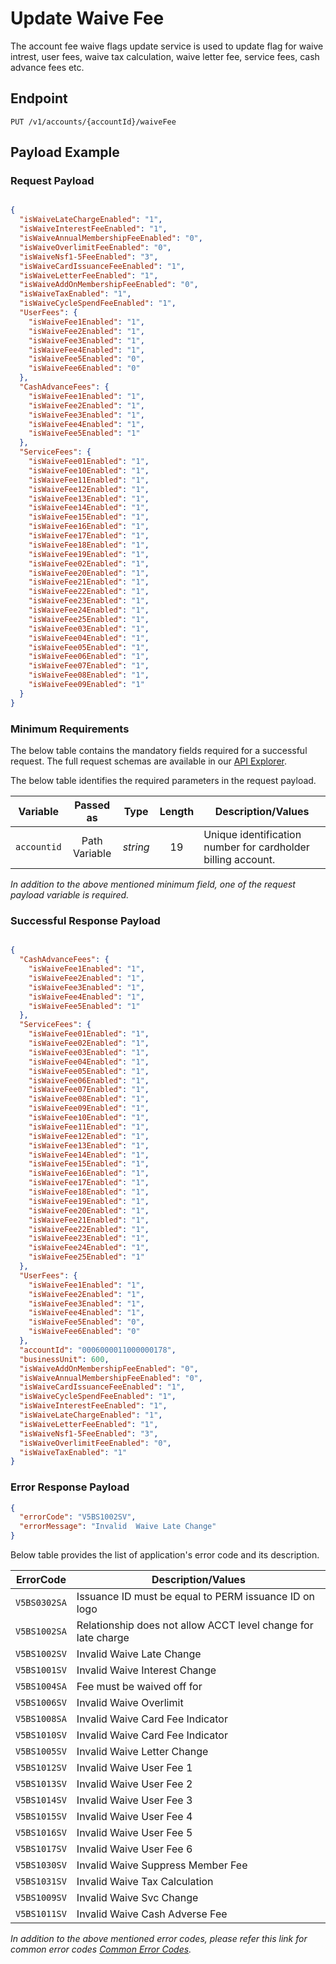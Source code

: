 # Update Waive Fee

The account fee waive flags update service is used to update flag for waive intrest, user fees, waive tax calculation, waive letter fee, service fees, cash advance fees etc.

## Endpoint

`PUT /v1/accounts/{accountId}/waiveFee`

## Payload Example

### Request Payload

```json

{
  "isWaiveLateChargeEnabled": "1",
  "isWaiveInterestFeeEnabled": "1",
  "isWaiveAnnualMembershipFeeEnabled": "0",
  "isWaiveOverlimitFeeEnabled": "0",
  "isWaiveNsf1-5FeeEnabled": "3",
  "isWaiveCardIssuanceFeeEnabled": "1",
  "isWaiveLetterFeeEnabled": "1",
  "isWaiveAddOnMembershipFeeEnabled": "0",
  "isWaiveTaxEnabled": "1",
  "isWaiveCycleSpendFeeEnabled": "1",
  "UserFees": {
    "isWaiveFee1Enabled": "1",
    "isWaiveFee2Enabled": "1",
    "isWaiveFee3Enabled": "1",
    "isWaiveFee4Enabled": "1",
    "isWaiveFee5Enabled": "0",
    "isWaiveFee6Enabled": "0"
  },
  "CashAdvanceFees": {
    "isWaiveFee1Enabled": "1",
    "isWaiveFee2Enabled": "1",
    "isWaiveFee3Enabled": "1",
    "isWaiveFee4Enabled": "1",
    "isWaiveFee5Enabled": "1"
  },
  "ServiceFees": {
    "isWaiveFee01Enabled": "1",
    "isWaiveFee10Enabled": "1",
    "isWaiveFee11Enabled": "1",
    "isWaiveFee12Enabled": "1",
    "isWaiveFee13Enabled": "1",
    "isWaiveFee14Enabled": "1",
    "isWaiveFee15Enabled": "1",
    "isWaiveFee16Enabled": "1",
    "isWaiveFee17Enabled": "1",
    "isWaiveFee18Enabled": "1",
    "isWaiveFee19Enabled": "1",
    "isWaiveFee02Enabled": "1",
    "isWaiveFee20Enabled": "1",
    "isWaiveFee21Enabled": "1",
    "isWaiveFee22Enabled": "1",
    "isWaiveFee23Enabled": "1",
    "isWaiveFee24Enabled": "1",
    "isWaiveFee25Enabled": "1",
    "isWaiveFee03Enabled": "1",
    "isWaiveFee04Enabled": "1",
    "isWaiveFee05Enabled": "1",
    "isWaiveFee06Enabled": "1",
    "isWaiveFee07Enabled": "1",
    "isWaiveFee08Enabled": "1",
    "isWaiveFee09Enabled": "1"
  }
}
```

### Minimum	Requirements

The below table contains the mandatory fields required for a successful request. The full request schemas are available in our [API Explorer](../api/?type=put&path=/v1/accounts/{accountId}/waiveFee).

The below table identifies the required parameters in the request payload.

| Variable | Passed as | Type | Length | Description/Values |
| -------- | :-------: | :--: | :------------: | ------------------ |
| `accountid` | Path Variable | *string* | 19 | Unique identification number for cardholder billing account. | 

*In addition to the above mentioned minimum field, one of the request payload variable is required.*

### Successful Response Payload

```json

{
  "CashAdvanceFees": {
    "isWaiveFee1Enabled": "1",
    "isWaiveFee2Enabled": "1",
    "isWaiveFee3Enabled": "1",
    "isWaiveFee4Enabled": "1",
    "isWaiveFee5Enabled": "1"
  },
  "ServiceFees": {
    "isWaiveFee01Enabled": "1",
    "isWaiveFee02Enabled": "1",
    "isWaiveFee03Enabled": "1",
    "isWaiveFee04Enabled": "1",
    "isWaiveFee05Enabled": "1",
    "isWaiveFee06Enabled": "1",
    "isWaiveFee07Enabled": "1",
    "isWaiveFee08Enabled": "1",
    "isWaiveFee09Enabled": "1",
    "isWaiveFee10Enabled": "1",
    "isWaiveFee11Enabled": "1",
    "isWaiveFee12Enabled": "1",
    "isWaiveFee13Enabled": "1",
    "isWaiveFee14Enabled": "1",
    "isWaiveFee15Enabled": "1",
    "isWaiveFee16Enabled": "1",
    "isWaiveFee17Enabled": "1",
    "isWaiveFee18Enabled": "1",
    "isWaiveFee19Enabled": "1",
    "isWaiveFee20Enabled": "1",
    "isWaiveFee21Enabled": "1",
    "isWaiveFee22Enabled": "1",
    "isWaiveFee23Enabled": "1",
    "isWaiveFee24Enabled": "1",
    "isWaiveFee25Enabled": "1"
  },
  "UserFees": {
    "isWaiveFee1Enabled": "1",
    "isWaiveFee2Enabled": "1",
    "isWaiveFee3Enabled": "1",
    "isWaiveFee4Enabled": "1",
    "isWaiveFee5Enabled": "0",
    "isWaiveFee6Enabled": "0"
  },
  "accountId": "0006000011000000178",
  "businessUnit": 600,
  "isWaiveAddOnMembershipFeeEnabled": "0",
  "isWaiveAnnualMembershipFeeEnabled": "0",
  "isWaiveCardIssuanceFeeEnabled": "1",
  "isWaiveCycleSpendFeeEnabled": "1",
  "isWaiveInterestFeeEnabled": "1",
  "isWaiveLateChargeEnabled": "1",
  "isWaiveLetterFeeEnabled": "1",
  "isWaiveNsf1-5FeeEnabled": "3",
  "isWaiveOverlimitFeeEnabled": "0",
  "isWaiveTaxEnabled": "1"
}
```

### Error Response Payload

```json
{
  "errorCode": "V5BS1002SV",
  "errorMessage": "Invalid  Waive Late Change"  
}
```

Below table provides the list of application's error code and its description.

| ErrorCode |  Description/Values |
| --------  | ------------------ |
| `V5BS0302SA` | Issuance ID must be equal to PERM issuance ID on logo |         
| `V5BS1002SA` | Relationship does not allow ACCT level change for late charge |
| `V5BS1002SV` | Invalid  Waive Late Change |
| `V5BS1001SV` | Invalid  Waive Interest Change |
| `V5BS1004SA` | Fee must be waived off for |
| `V5BS1006SV` | Invalid  Waive Overlimit |
| `V5BS1008SA` | Invalid  Waive Card Fee Indicator |
| `V5BS1010SV` | Invalid  Waive Card Fee Indicator |
| `V5BS1005SV` | Invalid  Waive Letter Change |
| `V5BS1012SV` | Invalid  Waive User Fee 1 |
| `V5BS1013SV` | Invalid  Waive User Fee 2 |
| `V5BS1014SV` | Invalid  Waive User Fee 3 |
| `V5BS1015SV` | Invalid  Waive User Fee 4 |
| `V5BS1016SV` | Invalid  Waive User Fee 5 |
| `V5BS1017SV` | Invalid  Waive User Fee 6 |
| `V5BS1030SV` | Invalid  Waive Suppress Member Fee |
| `V5BS1031SV` | Invalid  Waive Tax Calculation |
| `V5BS1009SV` | Invalid  Waive Svc Change |
| `V5BS1011SV` | Invalid  Waive Cash Adverse Fee |

*In addition to the above mentioned error codes, please refer this link for common error codes [Common Error Codes](..docs/?path=docs/common-error-codes.md).*